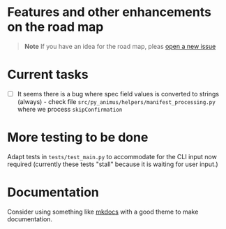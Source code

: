 # Features and other enhancements on the road map

> **Note**
> If you have an idea for the road map, pleas [open a new issue](https://github.com/nicc777/py-animus/issues/new?assignees=&labels=&template=enhancement.md&title=)

# Current tasks

* [ ] It seems there is a bug where spec field values is converted to strings (always) - check file `src/py_animus/helpers/manifest_processing.py` where we process `skipConfirmation`

# More testing to be done

Adapt tests in `tests/test_main.py` to accommodate for the CLI input now required (currently these tests "stall" because it is waiting for user input.)

# Documentation

Consider using something like [mkdocs](https://squidfunk.github.io/mkdocs-material/getting-started/) with a good theme to make documentation. 

